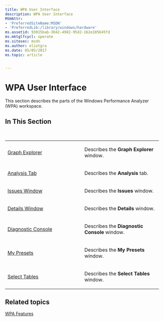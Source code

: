 ```yaml
---
title: WPA User Interface
description: WPA User Interface
MSHAttr:
- 'PreferredSiteName:MSDN'
- 'PreferredLib:/library/windows/hardware'
ms.assetid: 93015bab-3042-4982-95d2-162e105645fd
ms.mktglfcycl: operate
ms.sitesec: msdn
ms.author: eliotgra
ms.date: 05/05/2017
ms.topic: article


---
```


# WPA User Interface


This section describes the parts of the Windows Performance Analyzer (WPA) workspace.

## In This Section


<table>
<colgroup>
<col width="50%" />
<col width="50%" />
</colgroup>
<tbody>
<tr class="odd">
<td><p><a href="graph-explorer.md" data-raw-source="[Graph Explorer](graph-explorer.md)">Graph Explorer</a></p></td>
<td><p>Describes the <strong>Graph Explorer</strong> window.</p></td>
</tr>
<tr class="even">
<td><p><a href="analysis-tab.md" data-raw-source="[Analysis Tab](analysis-tab.md)">Analysis Tab</a></p></td>
<td><p>Describes the <strong>Analysis</strong> tab.</p></td>
</tr>
<tr class="odd">
<td><p><a href="issues-window.md" data-raw-source="[Issues Window](issues-window.md)">Issues Window</a></p></td>
<td><p>Describes the <strong>Issues</strong> window.</p></td>
</tr>
<tr class="even">
<td><p><a href="details-window.md" data-raw-source="[Details Window](details-window.md)">Details Window</a></p></td>
<td><p>Describes the <strong>Details</strong> window.</p></td>
</tr>
<tr class="odd">
<td><p><a href="diagnostic-console.md" data-raw-source="[Diagnostic Console](diagnostic-console.md)">Diagnostic Console</a></p></td>
<td><p>Describes the <strong>Diagnostic Console</strong> window.</p></td>
</tr>
<tr class="even">
<td><p><a href="my-presets.md" data-raw-source="[My Presets](my-presets.md)">My Presets</a></p></td>
<td><p>Describes the <strong>My Presets</strong> window.</p></td>
</tr>
<tr class="odd">
<td><p><a href="select-tables.md" data-raw-source="[Select Tables](select-tables.md)">Select Tables</a></p></td>
<td><p>Describes the <strong>Select Tables</strong> window.</p></td>
</tr><br/></tbody>
</table>



## Related topics


[WPA Features](wpa-features.md)











